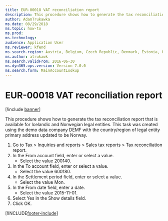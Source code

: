 ```yaml
---
title: EUR-00018 VAT reconciliation report
description: This procedure shows how to generate the tax reconciliation report that is available for Icelandic and Norwegian legal entities.
author: AdamTrukawka
ms.date: 08/29/2018
ms.topic: how-to
ms.prod: 
ms.technology: 
audience: Application User
ms.reviewer: kfend
ms.search.region: Austria, Belgium, Czech Republic, Denmark, Estonia, Finland, France, Germany, Hungary, Ireland, Italy, Latvia, Lithuania, Netherlands, Poland, Spain, Sweden, United Kingdom
ms.author: atrukawk
ms.search.validFrom: 2016-06-30
ms.dyn365.ops.version: Version 7.0.0
ms.search.form: MainAccountLookup
---
```

# EUR-00018 VAT reconciliation report

[!include [banner](../../includes/banner.md)]

This procedure shows how to generate the tax reconciliation report that is available for Icelandic and Norwegian legal entities. This task was created using the demo data company DEMF with the country/region of legal entity primary address updated to be Norway.

1. Go to Tax > Inquiries and reports > Sales tax reports > Tax reconciliation report.
2. In the From account field, enter or select a value.
    * Select the value 200140.  
3. In the To account field, enter or select a value.
    * Select the value 600180.  
4. In the Settlement period field, enter or select a value.
    * Select the value Mon.  
5. In the From date field, enter a date.
    * Select the value 2015-11-01.  
6. Select Yes in the Show details field.
7. Click OK.



[!INCLUDE[footer-include](../../../includes/footer-banner.md)]

